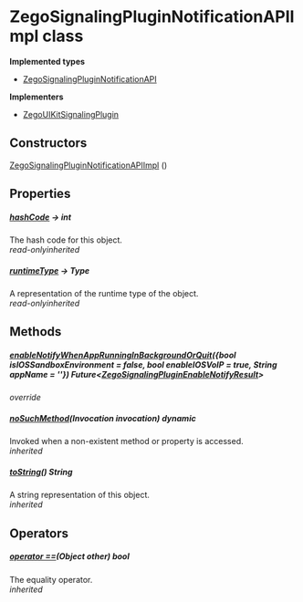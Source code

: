 


# ZegoSignalingPluginNotificationAPIImpl class













**Implemented types**

- [ZegoSignalingPluginNotificationAPI](../zego_uikit_prebuilt_live_audio_room/ZegoSignalingPluginNotificationAPI-mixin.md)


**Implementers**

- [ZegoUIKitSignalingPlugin](../zego_uikit_prebuilt_live_audio_room/ZegoUIKitSignalingPlugin-class.md)





## Constructors

[ZegoSignalingPluginNotificationAPIImpl](../zego_uikit_prebuilt_live_audio_room/ZegoSignalingPluginNotificationAPIImpl/ZegoSignalingPluginNotificationAPIImpl.md) ()

   


## Properties

##### [hashCode](../zego_uikit_prebuilt_live_audio_room/ZegoSignalingPluginNotificationAPI/hashCode.md) &#8594; int



The hash code for this object.  
_<span class="feature">read-only</span><span class="feature">inherited</span>_



##### [runtimeType](../zego_uikit_prebuilt_live_audio_room/ZegoSignalingPluginNotificationAPI/runtimeType.md) &#8594; Type



A representation of the runtime type of the object.  
_<span class="feature">read-only</span><span class="feature">inherited</span>_





## Methods

##### [enableNotifyWhenAppRunningInBackgroundOrQuit](../zego_uikit_prebuilt_live_audio_room/ZegoSignalingPluginNotificationAPIImpl/enableNotifyWhenAppRunningInBackgroundOrQuit.md)({bool isIOSSandboxEnvironment = false, bool enableIOSVoIP = true, String appName = ''}) Future&lt;[ZegoSignalingPluginEnableNotifyResult](../zego_uikit_prebuilt_live_audio_room/ZegoSignalingPluginEnableNotifyResult-class.md)>



  
_<span class="feature">override</span>_



##### [noSuchMethod](../zego_uikit_prebuilt_live_audio_room/ZegoSignalingPluginNotificationAPI/noSuchMethod.md)(Invocation invocation) dynamic



Invoked when a non-existent method or property is accessed.  
_<span class="feature">inherited</span>_



##### [toString](../zego_uikit_prebuilt_live_audio_room/ZegoSignalingPluginNotificationAPI/toString.md)() String



A string representation of this object.  
_<span class="feature">inherited</span>_





## Operators

##### [operator ==](../zego_uikit_prebuilt_live_audio_room/ZegoSignalingPluginNotificationAPI/operator_equals.md)(Object other) bool



The equality operator.  
_<span class="feature">inherited</span>_















